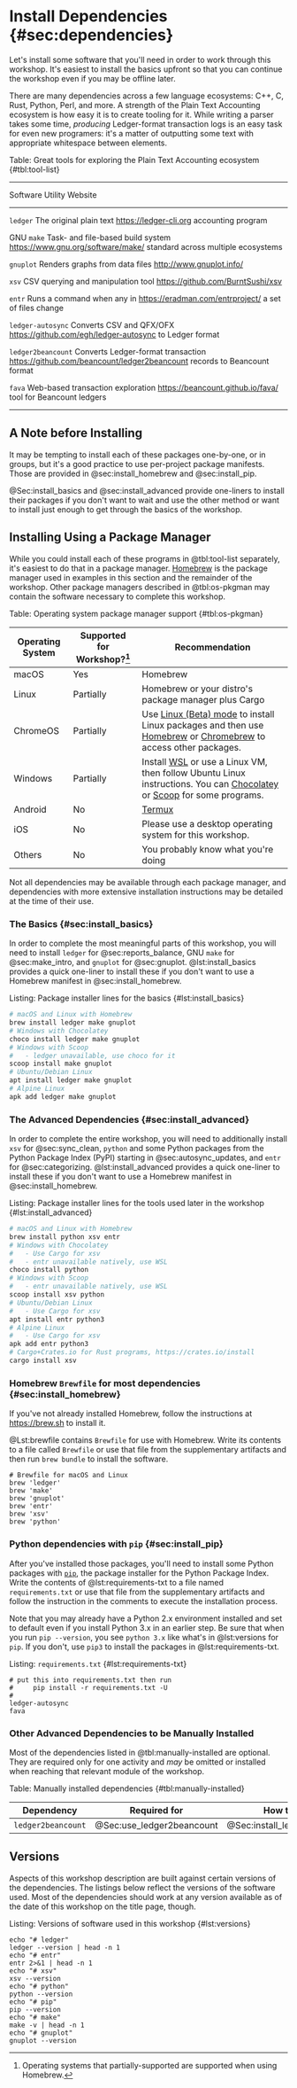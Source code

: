 # Install Dependencies {#sec:dependencies}

Let's install some software that you'll need in order to work through this workshop. It's easiest to install the basics upfront so that you can continue the workshop even if you may be offline later.

There are many dependencies across a few language ecosystems: C++, C, Rust, Python, Perl, and more. A strength of the Plain Text Accounting ecosystem is how easy it is to create tooling for it. While writing a parser takes some time, _producing_ Ledger-format transaction logs is an easy task for even new programers: it's a matter of outputting some text with appropriate whitespace between elements.

Table: Great tools for exploring the Plain Text Accounting ecosystem {#tbl:tool-list}

-----------------------------------------------------------------------------------------------------
Software           Utility                              Website
------------------ ------------------------------------ ---------------------------------------------
`ledger`           The original plain text              https://ledger-cli.org
                   accounting program

GNU `make`         Task- and file-based build system    https://www.gnu.org/software/make/
                   standard across multiple ecosystems

`gnuplot`          Renders graphs from data files       http://www.gnuplot.info/

`xsv`              CSV querying and manipulation tool   https://github.com/BurntSushi/xsv

`entr`             Runs a command when any in           https://eradman.com/entrproject/
                   a set of files change

`ledger-autosync`  Converts CSV and QFX/OFX             https://github.com/egh/ledger-autosync
                   to Ledger format

`ledger2beancount` Converts Ledger-format transaction   https://github.com/beancount/ledger2beancount
                   records to Beancount format

`fava`             Web-based transaction exploration    https://beancount.github.io/fava/
                   tool for Beancount ledgers

-----------------------------------------------------------------------------------------------------

## A Note before Installing

It may be tempting to install each of these packages one-by-one, or in groups,
but it's a good practice to use per-project package manifests. Those are
provided in @sec:install_homebrew and @sec:install_pip.

@Sec:install_basics and @sec:install_advanced provide one-liners to install
their packages if you don't want to wait and use the other method or want to
install just enough to get through the basics of the workshop.

## Installing Using a Package Manager

While you could install each of these programs in @tbl:tool-list separately, it's easiest to do that in a package manager. [Homebrew](https://brew.sh) is the package manager used in examples in this section and the remainder of the workshop. Other package managers described in @tbl:os-pkgman may contain the software necessary to complete this workshop.

Table: Operating system package manager support {#tbl:os-pkgman}

|Operating System|Supported for Workshop?[^os-support-notice]|Recommendation                       |
|----------------|---------------|-----------------------------------------------------------------|
|macOS|Yes|Homebrew|
|Linux|Partially|Homebrew or your distro's package manager plus Cargo|
| ChromeOS | Partially | Use [Linux (Beta) mode](https://support.google.com/chromebook/answer/9145439) to install Linux packages and then use [Homebrew](https://brew.sh)  or [Chromebrew](https://skycocker.github.io/chromebrew/) to access other packages. |
|Windows | Partially | Install [WSL](https://docs.microsoft.com/en-us/windows/wsl/install-win10) or use a Linux VM, then follow Ubuntu Linux instructions. You can [Chocolatey](https://chocolatey.org/) or [Scoop](https://scoop.sh) for some programs. |
| Android | No | [Termux](https://termux.com/) |
|iOS | No | Please use a desktop operating system for this workshop. |
| Others| No | You probably know what you're doing

[^os-support-notice]: Operating systems that partially-supported are supported when using Homebrew.

Not all dependencies may be available through each package manager, and dependencies with more extensive installation instructions may be detailed at the time of their use.

### The Basics {#sec:install_basics}

In order to complete the most meaningful parts of this workshop, you will need
to install `ledger` for @sec:reports_balance, GNU `make` for @sec:make_intro,
and `gnuplot` for @sec:gnuplot. @lst:install_basics provides a quick one-liner
to install these if you don't want to use a Homebrew manifest in
@sec:install_homebrew.

Listing: Package installer lines for the basics {#lst:install_basics}

```bash
# macOS and Linux with Homebrew
brew install ledger make gnuplot
# Windows with Chocolatey
choco install ledger make gnuplot
# Windows with Scoop
#   - ledger unavailable, use choco for it
scoop install make gnuplot
# Ubuntu/Debian Linux
apt install ledger make gnuplot
# Alpine Linux
apk add ledger make gnuplot
```

### The Advanced Dependencies {#sec:install_advanced}

In order to complete the entire workshop, you will need to additionally install
`xsv` for @sec:sync_clean,
`python` and some Python packages from the Python Package Index (PyPI) starting
in @sec:autosync_updates,
and
`entr` for @sec:categorizing.
@lst:install_advanced provides a quick one-liner
to install these if you don't want to use a Homebrew manifest in
@sec:install_homebrew.

Listing: Package installer lines for the tools used later in the workshop {#lst:install_advanced}

```bash
# macOS and Linux with Homebrew
brew install python xsv entr
# Windows with Chocolatey
#   - Use Cargo for xsv
#   - entr unavailable natively, use WSL
choco install python
# Windows with Scoop
#   - entr unavailable natively, use WSL
scoop install xsv python
# Ubuntu/Debian Linux
#   - Use Cargo for xsv
apt install entr python3
# Alpine Linux
#   - Use Cargo for xsv
apk add entr python3
# Cargo+Crates.io for Rust programs, https://crates.io/install
cargo install xsv
```

### Homebrew `Brewfile` for most dependencies {#sec:install_homebrew}

If you've not already installed Homebrew, follow the instructions at <https://brew.sh> to install it.

@Lst:brewfile contains `Brewfile` for use with Homebrew. Write its contents to a file called `Brewfile` or use that file from the supplementary artifacts and then run `brew bundle` to install the software.

```{#lst:brewfile .ruby caption="Brewfile" pipe="tee Brewfile"}
# Brewfile for macOS and Linux
brew 'ledger'
brew 'make'
brew 'gnuplot'
brew 'entr'
brew 'xsv'
brew 'python'
```

### Python dependencies with `pip` {#sec:install_pip}

After you've installed those packages, you'll need to install some Python packages with [`pip`](https://pypi.org/project/pip/), the package installer for the Python Package Index. Write the contents of @lst:requirements-txt to a file named `requirements.txt` or use that file from the supplementary artifacts and follow the instruction in the comments to execute the installation process.

Note that you may already have a Python 2.x environment installed and set to
default even if you install Python 3.x in an earlier step. Be sure that when
you run `pip --version`, you see `python 3.x` like what's in @lst:versions for
`pip`.
If you don't, use `pip3` to install the packages in @lst:requirements-txt.

Listing: `requirements.txt` {#lst:requirements-txt}

```{pipe="tee requirements.txt"}
# put this into requirements.txt then run
#     pip install -r requirements.txt -U
#
ledger-autosync
fava
```

### Other Advanced Dependencies to be Manually Installed

Most of the dependencies listed in @tbl:manually-installed are optional. They are required only for one activity and _may_ be omitted or installed when reaching that relevant module of the workshop.

Table: Manually installed dependencies {#tbl:manually-installed}

| Dependency         | Required for | How to install                    |
|--------------------|--------------|---------------------|
| `ledger2beancount` | @Sec:use_ledger2beancount | @Sec:install_ledger2beancount |

## Versions

Aspects of this workshop description are built against certain versions of the dependencies.
The listings below reflect the versions of the software used. Most of the dependencies should
work at any version available as of the date of this workshop on the title page, though.

Listing: Versions of software used in this workshop {#lst:versions}

```{pipe="sh"}
echo "# ledger"
ledger --version | head -n 1
echo "# entr"
entr 2>&1 | head -n 1
echo "# xsv"
xsv --version
echo "# python"
python --version
echo "# pip"
pip --version
echo "# make"
make -v | head -n 1
echo "# gnuplot"
gnuplot --version
```

